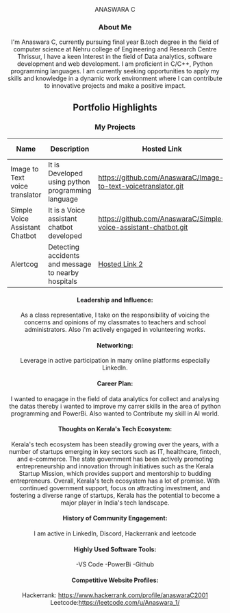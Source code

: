 <div align="center"> 
 ANASWARA C

### About Me
I'm Anaswara C, currently pursuing final year B.tech degree in the field of computer science at Nehru college of Engineering and Research Centre Thrissur, I have a keen Interest in the field of Data analytics, software development and web development. I am proficient in C/C++, Python programming languages. I am currently seeking opportunities to apply my skills and knowledge in a dynamic work environment where I can contribute to innovative projects and make a positive impact.



## Portfolio Highlights

### My Projects

| Name                | Description                                                               | Hosted Link                              | Repo Link                                                      |
|---------------------|---------------------------------------------------------------------------|------------------------------------------|----------------------------------------------------------------|
| Image to Text voice translator  | It is Developed using python programming language                                              |  https://github.com/AnaswaraC/Image-to-text-voicetranslator.git    | [Repo Link 1](https://github.com/username/project1)             |
| Simple Voice Assistant Chatbot  | It is a Voice assistant chatbot developed                                               |  https://github.com/AnaswaraC/Simple-voice-assistant-chatbot.git     | [Repo Link 2](https://github.com/username/project2)             |
| Alertcog  | Detecting accidents and message to nearby hospitals                                             |  [Hosted Link 2](https://example.com)       | [Repo Link 3](https://github.com/username/project3)             |

#### Leadership and Influence:

As a class representative, I take on the responsibility of voicing the concerns and opinions of my classmates to teachers and school administrators. Also i'm actively engaged in volunteering works.


#### Networking:

 Leverage in active participation in many online platforms especially Linkedln.


#### Career Plan:

I wanted to enagage in the field of data analytics for collect and analysing the datas thereby i wanted to improve my carrer skills in the area of python programming and PowerBi. Also wanted to Contribute my skill in AI world.

#### Thoughts on Kerala's Tech Ecosystem:

Kerala's tech ecosystem has been steadily growing over the years, with a number of startups emerging in key sectors such as IT, healthcare, fintech, and e-commerce. The state government has been actively promoting entrepreneurship and innovation through initiatives such as the Kerala Startup Mission, which provides support and mentorship to budding entrepreneurs.
Overall, Kerala's tech ecosystem has a lot of promise. With continued government support, focus on attracting investment, and fostering a diverse range of startups, Kerala has the potential to become a major player in India's tech landscape.


#### History of Community Engagement:

I am active in Linkedln, Discord, Hackerrank and leetcode 


#### Highly Used Software Tools:

-VS Code
-PowerBi
-Github

#### Competitive Website Profiles:

Hackerrank: https://www.hackerrank.com/profile/anaswaraC2001
Leetcode:https://leetcode.com/u/Anaswara_1/
</div>





